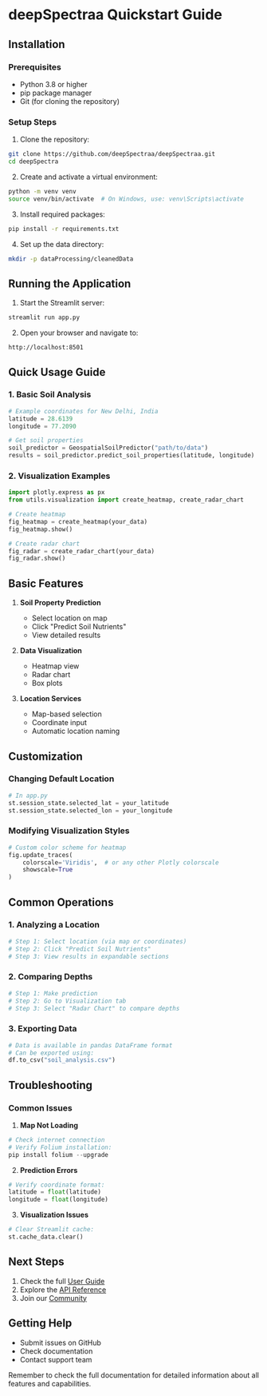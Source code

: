 # deepSpectraa Quickstart Guide

## Installation

### Prerequisites

- Python 3.8 or higher
- pip package manager
- Git (for cloning the repository)

### Setup Steps

1. Clone the repository:
```bash
git clone https://github.com/deepSpectraa/deepSpectraa.git
cd deepSpectra
```

2. Create and activate a virtual environment:
```bash
python -m venv venv
source venv/bin/activate  # On Windows, use: venv\Scripts\activate
```

3. Install required packages:
```bash
pip install -r requirements.txt
```

4. Set up the data directory:
```bash
mkdir -p dataProcessing/cleanedData
```

## Running the Application

1. Start the Streamlit server:
```bash
streamlit run app.py
```

2. Open your browser and navigate to:
```
http://localhost:8501
```

## Quick Usage Guide

### 1. Basic Soil Analysis

```python
# Example coordinates for New Delhi, India
latitude = 28.6139
longitude = 77.2090

# Get soil properties
soil_predictor = GeospatialSoilPredictor("path/to/data")
results = soil_predictor.predict_soil_properties(latitude, longitude)
```

### 2. Visualization Examples

```python
import plotly.express as px
from utils.visualization import create_heatmap, create_radar_chart

# Create heatmap
fig_heatmap = create_heatmap(your_data)
fig_heatmap.show()

# Create radar chart
fig_radar = create_radar_chart(your_data)
fig_radar.show()
```

## Basic Features

1. **Soil Property Prediction**
   - Select location on map
   - Click "Predict Soil Nutrients"
   - View detailed results

2. **Data Visualization**
   - Heatmap view
   - Radar chart
   - Box plots

3. **Location Services**
   - Map-based selection
   - Coordinate input
   - Automatic location naming

## Customization

### Changing Default Location

```python
# In app.py
st.session_state.selected_lat = your_latitude
st.session_state.selected_lon = your_longitude
```

### Modifying Visualization Styles

```python
# Custom color scheme for heatmap
fig.update_traces(
    colorscale='Viridis',  # or any other Plotly colorscale
    showscale=True
)
```

## Common Operations

### 1. Analyzing a Location

```python
# Step 1: Select location (via map or coordinates)
# Step 2: Click "Predict Soil Nutrients"
# Step 3: View results in expandable sections
```

### 2. Comparing Depths

```python
# Step 1: Make prediction
# Step 2: Go to Visualization tab
# Step 3: Select "Radar Chart" to compare depths
```

### 3. Exporting Data

```python
# Data is available in pandas DataFrame format
# Can be exported using:
df.to_csv("soil_analysis.csv")
```

## Troubleshooting

### Common Issues

1. **Map Not Loading**
```python
# Check internet connection
# Verify Folium installation:
pip install folium --upgrade
```

2. **Prediction Errors**
```python
# Verify coordinate format:
latitude = float(latitude)
longitude = float(longitude)
```

3. **Visualization Issues**
```python
# Clear Streamlit cache:
st.cache_data.clear()
```

## Next Steps

1. Check the full [User Guide](userGuide.md)
2. Explore the [API Reference](apiReference.md)
3. Join our [Community](https://github.com/deepSpectraa/deepSpectraa/discussions)

## Getting Help

- Submit issues on GitHub
- Check documentation
- Contact support team

Remember to check the full documentation for detailed information about all features and capabilities.
